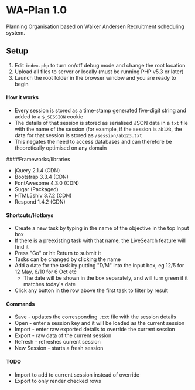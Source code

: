 # WA-Plan 1.0
Planning Organisation based on Walker Andersen Recruitment scheduling system.

## Setup
1. Edit `index.php` to turn on/off debug mode and change the root location
2. Upload all files to server or locally (must be running PHP v5.3 or later)
3. Launch the root folder in the browser window and you are ready to begin

#### How it works
* Every session is stored as a time-stamp generated five-digit string and added to a `$_SESSION` cookie
* The details of that session is stored as serialised JSON data in a `txt` file with the name of the session (for example, if the session is `ab123`, the data for that session is stored as `/session/ab123.txt`
* This negates the need to access databases and can therefore be theoretically optimised on any domain

####Frameworks/libraries
* jQuery 2.1.4 (CDN)
* Bootstrap 3.3.4 (CDN)
* FontAwesome 4.3.0 (CDN)
* Sugar (Packaged)
* HTML5shiv 3.7.2 (CDN)
* Respond 1.4.2 (CDN)

#### Shortcuts/Hotkeys
* Create a new task by typing in the name of the objective in the top Input box
* If there is a preexisting task with that name, the LiveSearch feature will find it
* Press "Go" or hit Return to submit it
* Tasks can be changed by clicking the name
* Add a date for the task by putting "D/M" into the input box, eg 12/5 for 12 May, 6/10 for 6 Oct etc
  * The date will be shown in the box separately, and will turn green if it matches today's date
* Click any button in the row above the first task to filter by result

#### Commands
* Save - updates the corresponding `.txt` file with the session details
* Open - enter a session key and it will be loaded as the current session
* Import - enter raw exported details to override the current session
* Export - raw data of the current session
* Refresh - refreshes current session
* New Session - starts a fresh session

#### TODO
* Import to add to current session instead of override
* Export to only render checked rows
